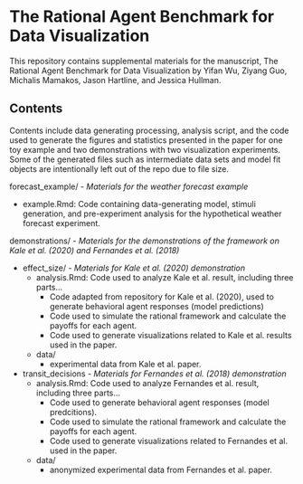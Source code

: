 # The Rational Agent Benchmark for Data Visualization

This repository contains supplemental materials for the manuscript, The Rational Agent Benchmark for Data Visualization by Yifan Wu, Ziyang Guo, Michalis Mamakos, Jason Hartline, and Jessica Hullman.

## Contents

Contents include data generating processing, analysis script, and the code used to generate the figures and statistics presented in the paper for one toy example and two demonstrations with two visualization experiments. Some of the generated files such as intermediate data sets and model fit objects are intentionally left out of the repo due to file size. 

forecast_example/ - *Materials for the weather forecast example*
 - example.Rmd: Code containing data-generating model, stimuli generation, and pre-experiment analysis for the hypothetical weather forecast experiment.

demonstrations/ - *Materials for the demonstrations of the framework on Kale et al. (2020) and Fernandes et al. (2018)*
 - effect_size/ - *Materials for Kale et al. (2020) demonstration*
   - analysis.Rmd: Code used to analyze Kale et al. result, including three parts...
     - Code adapted from repository for Kale et al. (2020), used to generate behavioral agent responses (model predictions)
     - Code used to simulate the rational framework and calculate the payoffs for each agent.
     - Code used to generate visualizations related to Kale et al. results used in the paper.
   - data/
     - experimental data from Kale et al. paper.
 - transit_decisions - *Materials for Fernandes et al. (2018) demonstration*
   - analysis.Rmd: Code used to analyze Fernandes et al. result, including three parts...
     - Code used to generate behavioral agent responses (model predcitions).
     - Code used to simulate the rational framework and calculate the payoffs for each agent.
     - Code used to generate visualizations related to Fernandes et al. used in the paper.
   - data/
     - anonymized experimental data from Fernandes et al. paper.
